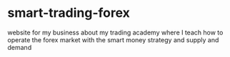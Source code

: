 # smart-trading-forex
website for my business about my trading academy where I teach how to operate the forex market with the smart money strategy and supply and demand
